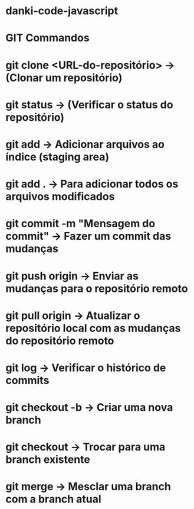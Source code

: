 # danki-code-javascript

# GIT Commandos

# git clone <URL-do-repositório>        -> (Clonar um repositório)

# git status                            -> (Verificar o status do repositório)

# git add <nome-do-arquivo>             -> Adicionar arquivos ao índice (staging area)

# git add .                             -> Para adicionar todos os arquivos modificados

# git commit -m "Mensagem do commit"    -> Fazer um commit das mudanças

# git push origin <nome-da-branch>      -> Enviar as mudanças para o repositório remoto

# git pull origin <nome-da-branch>      -> Atualizar o repositório local com as mudanças do     repositório remoto

# git log                               -> Verificar o histórico de commits

# git checkout -b <nome-da-branch>      -> Criar uma nova branch

# git checkout <nome-da-branch>         -> Trocar para uma branch existente

# git merge <nome-da-branch>            -> Mesclar uma branch com a branch atual